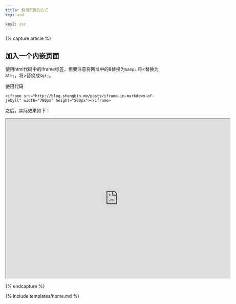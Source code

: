 ```yaml
---
title: 引用页面的方式
key: asd

key2: zxc
---
```


{% capture article %}

## 加入一个内嵌页面

使用html代码中的iframe标签，但要注意将网址中的&替换为`&amp;`,将<替换为`&lt;`，将>替换成`&gt;`。


使用代码

	<iframe src="http://blog.shengbin.me/posts/iframe-in-markdown-of-jekyll" width="700px" height="500px"></iframe>

之后，实际效果如下：


<iframe src="http://blog.shengbin.me/posts/iframe-in-markdown-of-jekyll" width="700px" height="500px"></iframe>

{% endcapture %}

{% include templates/home.md %}
